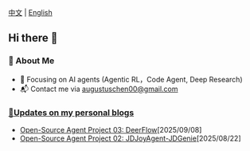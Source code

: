 [中文](https://github.com/yc-2027/yc-2027/blob/main/ZH_CN_README.md) | [English](#awesome-ai-agents)
## Hi there 👋

<!--
**Omari-00/Omari-00** is a ✨ _special_ ✨ repository because its `README.md` (this file) appears on your GitHub profile.

Here are some ideas to get you started:

- 🔭 I’m currently working on ...
- 🌱 I’m currently learning ...
- 👯 I’m looking to collaborate on ...
- 🤔 I’m looking for help with ...
- 💬 Ask me about ...
- 📫 How to reach me: ...
- 😄 Pronouns: ...
- ⚡ Fun fact: ...
emojis: https://gist.github.com/roachhd/1f029bd4b50b8a524f3c
-->

<!-- README.md -->

### 🌟 About Me
* 🔬 Focusing on AI agents (Agentic RL，Code Agent, Deep Research)
* 📬 Contact me via augustuschen00@gmail.com


### [📕Updates on my personal blogs](https://pablochen.notion.site/Pablo-s-Blog-28843e104f73808b986bde032d979e56)
* [Open-Source Agent Project 03: DeerFlow](https://yc-2027.github.io/posts/2025/09/08/Open-Source-Agent-Project-03-DeerFlow.html)[2025/09/08]
* [Open-Source Agent Project 02: JDJoyAgent-JDGenie](https://yc-2027.github.io/posts/2025/08/22/Open-Source-Agent-Project-02-JDJoyAgent-JDGenie.html)[2025/08/22]


